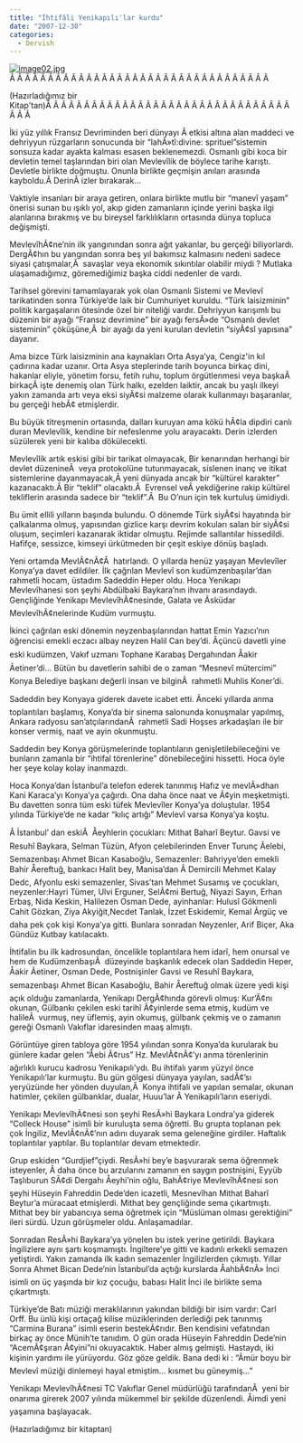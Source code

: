 ```yaml
---
title: "İhtifâli Yenikapılı'lar kurdu"
date: "2007-12-30"
categories: 
  - Dervish
---
```


[![image02.jpg](/uploads/2007/12/image02.jpg)](/uploads/2007/12/image02.jpg "image02.jpg")Â Â Â Â Â Â Â Â Â Â Â Â Â Â Â Â Â Â Â Â Â Â Â Â Â Â Â Â Â Â Â Â Â Â 

(Hazırladığımız bir Kitap'tan)Â Â Â Â Â Â Â Â Â Â Â Â Â Â Â Â Â Â Â Â Â Â Â Â Â Â Â Â Â Â Â Â Â Â Â 

İki yüz yıllık Fransız Devriminden beri dünyayı Â etkisi altına alan maddeci ve dehriyyun rüzgarların sonucunda bir “lahÃ»tî:divine: sprituel”sistemin sonsuza kadar ayakta kalması esasen beklenemezdi. Osmanlı gibi koca bir devletin temel taşlarından biri olan Mevlevîlik de böylece tarihe karıştı. Devletle birlikte doğmuştu. Onunla birlikte geçmişin anıları arasında kayboldu.Â DerinÂ izler bırakarak…

Vaktiyle insanları bir araya getiren, onlara birlikte mutlu bir “manevî yaşam” önerisi sunan bu ışıklı yol, akıp giden zamanların içinde yerini başka ilgi alanlarına bırakmış ve bu bireysel farklılıkların ortasında dünya topluca değişmişti.

MevlevîhÃ¢ne’nin ilk yangınından sonra ağıt yakanlar, bu gerçeği biliyorlardı. DergÃ¢hın bu yangından sonra beş yıl bakımsız kalmasını nedeni sadece siyasi çatışmalar,Â  savaşlar veya ekonomik sıkıntılar olabilir miydi ? Mutlaka ulaşamadığımız, göremediğimiz başka ciddi nedenler de vardı.

Tarihsel görevini tamamlayarak yok olan Osmanlı Sistemi ve Mevlevî tarikatinden sonra Türkiye’de laik bir Cumhuriyet kuruldu. “Türk laisizminin” politik kargaşaların ötesinde özel bir niteliği vardır. Dehriyyun karışımlı bu düzenin bir ayağı “Fransız devrimine” bir ayağı fersÃ»de “Osmanlı devlet sisteminin” çöküşüne,Â  bir ayağı da yeni kurulan devletin “siyÃ¢sî yapısına” dayanır.

Ama bizce Türk laisizminin ana kaynakları Orta Asya’ya, Cengiz'in kıl çadırına kadar uzanır. Orta Asya steplerinde tarih boyunca birkaç dini, hakanlar eliyle, yönetim forsu, fetih ruhu, toplum örgütlenmesi veya başkaÂ  birkaçÂ işte denemiş olan Türk halkı, ezelden laiktir, ancak bu yaşlı ilkeyi yakın zamanda artı veya eksi siyÃ¢si malzeme olarak kullanmayı başaranlar, bu gerçeği hebÃ¢ etmişlerdir.

Bu büyük titreşmenin ortasında, dalları kuruyan ama kökü hÃ¢la dipdiri canlı duran Mevlevîlik, kendine bir nefeslenme yolu arayacaktı. Derin izlerden süzülerek yeni bir kalıba dökülecekti.

Mevlevîlik artık eskisi gibi bir tarikat olmayacak, Bir kenarından herhangi bir devlet düzenineÂ  veya protokolüne tutunmayacak, sislenen inanç ve itikat sistemlerine dayanmayacak,Â yeni dünyada ancak bir “kültürel karakter” kazanacaktı.Â Bir “teklif” olacaktı.Â  Evrensel veÂ yekdiğerine rakip kültürel tekliflerin arasında sadece bir “teklif”.Â  Bu O’nun için tek kurtuluş ümidiydi.

Bu ümit ellili yılların başında bulundu. O dönemde Türk siyÃ¢si hayatında bir çalkalanma olmuş, yapısından gizlice karşı devrim kokuları salan bir siyÃ¢si oluşum, seçimleri kazanarak iktidar olmuştu. Rejimde sallantılar hissedildi. Hafifçe, sessizce, kimseyi ürkütmeden bir çeşit eskiye dönüş başladı.

Yeni ortamda MevlÃ¢nÃ¢Â  hatırlandı. O yıllarda henüz yaşayan Mevlevîler Konya’ya davet edildiler. İlk çağrılan Mevlevî son kudümzenbaşılar’dan rahmetli hocam, üstadım Sadeddin Heper oldu. Hoca Yenikapı Mevlevîhanesi son şeyhi Abdülbaki Baykara’nın ihvanı arasındaydı. Gençliğinde Yenikapı MevlevîhÃ¢nesinde, Galata ve Ãsküdar MevlevîhÃ¢nelerinde Kudüm vurmuştu.

İkinci çağrılan eski dönemin neyzenbaşılarından hattat Emin Yazıcı’nın öğrencisi emekli eczacı albay neyzen Halil Can bey’di. Ãçüncü davetli yine eski kudümzen, Vakıf uzmanı Tophane Karabaş Dergahından Åakir Ãetiner’di… Bütün bu davetlerin sahibi de o zaman “Mesnevî mütercimi” Konya Belediye başkanı değerli insan ve bilginÂ  rahmetli Muhlis Koner’di.

Sadeddin bey Konyaya giderek davete icabet etti. Ãnceki yıllarda anma toplantıları başlamış, Konya’da bir sinema salonunda konuşmalar yapılmış, Ankara radyosu san’atçılarındanÂ  rahmetli Sadi Hoşses arkadaşları ile bir konser vermiş, naat ve ayin okunmuştu.

Saddedin bey Konya görüşmelerinde toplantıların genişletilebileceğini ve bunların zamanla bir “ihtifal törenlerine” dönebileceğini hissetti. Hoca öyle her şeye kolay kolay inanmazdı.

Hoca Konya’dan İstanbul’a telefon ederek tanınmış Hafız ve mevlÃ»dhan Kani Karaca’yı Konya’ya çağırdı. Ona daha önce naat ve Ã¢yin meşketmişti. Bu davetten sonra tüm eski tüfek Mevlevîler Konya’ya doluştular. 1954 yılında Türkiye’de ne kadar “kılıç artığı” Mevlevî varsa Konya’ya koştu.

Â İstanbul’ dan eskiÂ  Åeyhlerin çocukları: Mithat Baharî Beytur. Gavsi ve Resuhî Baykara, Selman Tüzün, Afyon çelebilerinden Enver Turunç Ãelebi, Semazenbaşı Ahmet Bican Kasaboğlu, Semazenler: Bahriyye’den emekli Bahir Åereftuğ, bankacı Halit bey, Manisa’dan Â Demircili Mehmet Kalay Dedc, Afyonlu eski semazenler, Sivas’tan Mehmet Susamış ve çocukları, neyzenler:Hayri Tümer, Ulvi Erguner, SelÃ¢mi Bertuğ, Niyazi Sayın, Erhan Erbaş, Nida Keskin, Halilezen Osman Dede, ayinhanlar: Hulusî Gökmenli Cahit Gözkan, Ziya Akyiğit,Necdet Tanlak, İzzet Eskidemir, Kemal Ãrgüç ve daha pek çok kişi Konya’ya gitti. Bunlara sonradan Neyzenler, Arif Biçer, Aka Gündüz Kutbay katılacaktı.

İhtifalin bu ilk kadrosundan, öncelikle toplantılara hem idarî, hem onursal ve hem de KudümzenbaşıÂ  düzeyinde başkanlık edecek olan Saddedin Heper, Åakir Ãetiner, Osman Dede, Postnişinler Gavsi ve Resuhî Baykara, semazenbaşı Ahmet Bican Kasaboğlu, Bahir Åereftuğ olmak üzere yedi kişi açık olduğu zamanlarda, Yenikapı DergÃ¢hında görevli olmuş: Kur’Ã¢nı okunan, Gülbankı çekilen eski tarihî Ã¢yinlerde sema etmiş, kudüm ve halileÂ  vurmuş, ney üflemiş, ayin okumuş, gülbank çekmiş ve o zamanın gereği Osmanlı Vakıflar idaresinden maaş almıştı.

Görüntüye giren tabloya göre 1954 yılından sonra Konya’da kurularak bu günlere kadar gelen “Åebi Ã¢rus” Hz. MevlÃ¢nÃ¢’yı anma törenlerinin ağırlıklı kurucu kadrosu Yenikapılı’ydı. Bu ihtifalı yarım yüzyıl önce Yenikapılı’lar kurmuştu. Bu gün gölgesi dünyaya yayılan, sadÃ¢’sı yeryüzünde her yönden duyulan,Â  Konya ihtifali ve yapılan semalar, okunan hatimler, çekilen gülbanklar, dualar, Huuu’lar Â Yenikapılı’ların eseriydi.

Yenikapı MevlevîhÃ¢nesi son şeyhi ResÃ»hi Baykara Londra’ya giderek “Colleck House” isimli bir kuruluşta sema öğretti. Bu grupta toplanan pek çok İngiliz, MevlÃ¢nÃ¢’nın adını duyarak sema geleneğine girdiler. Haftalık toplantılar yaptılar. Bu toplantılar devam etmektedir.

Grup eskiden “Gurdjief”çiydi. ResÃ»hi bey’e başvurarak sema öğrenmek isteyenler, Â daha önce bu arzularını zamanın en saygın postnişini, Eyyüb Taşlıburun SÃ¢di Dergahı Åeyhi’nin oğlu, BahÃ¢riye MevlevîhÃ¢nesi son şeyhi Hüseyin Fahreddin Dede’den icazetli, Mesnevîhan Mithat Baharî Beytur’a müracaat etmişlerdi. Mithat bey gençliğinde sema çıkartmıştı. Mithat bey bir yabancıya sema öğretmek için “Müslüman olması gerektiğini” ileri sürdü. Uzun görüşmeler oldu. Anlaşamadılar.

Sonradan ResÃ»hi Baykara’ya yönelen bu istek yerine getirildi. Baykara İngilizlere aynı şartı koşmamıştı. İngiltere’ye gitti ve kadınlı erkekli semazen yetiştirdi. Yakın zamanda ilk kadın semazenler İngilizlerden çıkmıştı. Yıllar Sonra Ahmet Bican Dede’nin İstanbul’da açtığı kurslarda ÅahbÃ¢nÃ» İnci isimli on üç yaşında bir kız çocuğu, babası Halit İnci ile birlikte sema çıkartmıştı.

Türkiye’de Batı müziği meraklılarının yakından bildiği bir isim vardır: Carl Orff. Bu ünlü kişi ortaçağ kilise müziklerinden derlediği pek tanınmış “Carmina Burana” isimli eserin bestekÃ¢rıdır. Ben kendisini vefatından birkaç ay önce Münih’te tanıdım. O gün orada Hüseyin Fahreddin Dede’nin “AcemÃ¢şıran Ã¢yini”ni okuyacaktık. Haber almış gelmişti. Hastaydı, iki kişinin yardımı ile yürüyordu. Göz göze geldik. Bana dedi ki : “Ãmür boyu bir Mevlevî müziği dinlemeyi hayal etmiştim… kısmet bu güneymiş…”

Yenikapı MevlevîhÃ¢nesi TC Vakıflar Genel müdürlüğü tarafındanÂ  yeni bir onarıma girerek 2007 yılında mükemmel bir şekilde düzenlendi. Åimdi yeni yaşamına başlayacak.

(Hazırladığımız bir kitaptan)
